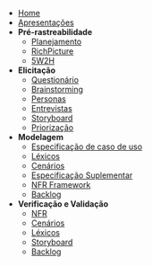 - [Home](/)
- [Apresentações](artefatos/apresentacoes.md)
- **Pré-rastreabilidade**
  - [Planejamento](artefatos/planejamento.md)
  - [RichPicture](artefatos/preRastreabilidade/richPicture.md)
  - [5W2H](artefatos/preRastreabilidade/5w2h.md)
- **Elicitação**
  - [Questionário](artefatos/elicitação/questionario.md)
  - [Brainstorming](artefatos/elicitação/brainstorming.md)
  - [Personas](artefatos/elicitação/personas.md)
  - [Entrevistas](artefatos/elicitação/entrevistas.md)
  - [Storyboard](artefatos/elicitação/storyboard.md)
  - [Priorização](artefatos/elicitação/moscow.md)
- **Modelagem**
  - [Especificação de caso de uso](artefatos/modelagem/diagramasDeCasoDeUso/especificacaoDeCasoDeUso.md)
  - [Léxicos](artefatos/modelagem/lexicos.md)
  - [Cenários](artefatos/modelagem/cenarios.md)
  - [Especificação Suplementar](artefatos/modelagem/especificacaoSuplementar.md)
  - [NFR Framework](artefatos/modelagem/NFR.md)
  - [Backlog](artefatos/modelagem/backlog.md)
- **Verificação e Validação**
  - [NFR](/artefatos/verificacao_e_validacao/verificacao_NFR.md)
  - [Cenários](artefatos/verificacao_e_validacao/verificacao_Cenarios.md)
  - [Léxicos](artefatos/verificacao_e_validacao/verificacao_lexicos.md)
  - [Storyboard](artefatos/verificacao_e_validacao/verificacao_storyboard.md)
  - [Backlog](artefatos/verificacao_e_validacao/verificacao_backlog.md)

